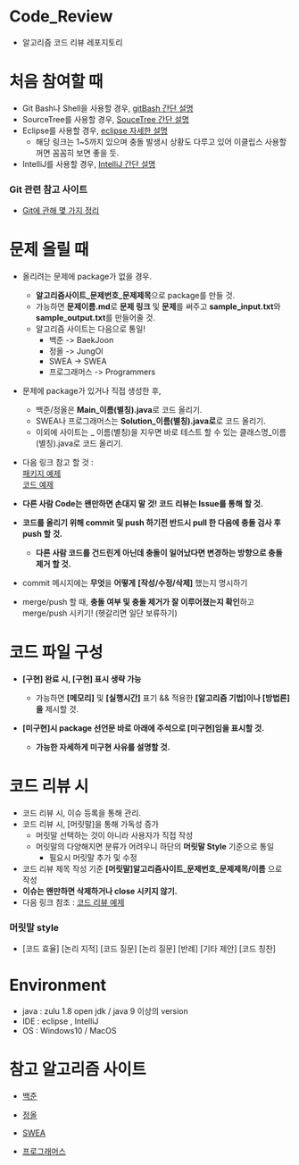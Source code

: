 # Code_Review
- 알고리즘 코드 리뷰 레포지토리


# 처음 참여할 때
  - Git Bash나 Shell을 사용할 경우, [gitBash 간단 설명](https://gbsb.tistory.com/10)
  - SourceTree를 사용할 경우, [SouceTree 간단 설명](https://m.blog.naver.com/PostView.nhn?blogId=sule47&logNo=221041860776&proxyReferer=https%3A%2F%2Fwww.google.com%2F)
  - Eclipse를 사용할 경우, [eclipse 자세한 설명](https://developer0513.tistory.com/23?category=793605)
    + 해당 링크는 1~5까지 있으며 충돌 발생시 상황도 다루고 있어 이클립스 사용할꺼면 꼼꼼히 보면 좋을 듯.
  - IntelliJ를 사용할 경우, [IntelliJ 간단 설명](https://ddoriya.tistory.com/entry/Intellij-Git-%EC%82%AC%EC%9A%A9%EB%B2%95)

### Git 관련 참고 사이트
  - [Git에 관해 몇 가지 정리](https://39km.tistory.com/category/%EA%B0%9C%EC%9D%B8%20%ED%94%84%EB%A1%9C%EC%A0%9D%ED%8A%B8%20%EC%A7%84%ED%96%89?page=1)


# 문제 올릴 때

- 올리려는 문제에 package가 없을 경우. 
  + **알고리즘사이트_문제번호_문제제목**으로 package를 만들 것.
  + 가능하면 **문제이름.md**로 **문제 링크** 및 **문제**를 써주고 **sample_input.txt**와 **sample_output.txt**를 만들어줄 것.   
  + 알고리즘 사이트는 다음으로 통일!   
    + 백준 -> BaekJoon   
    + 정올 -> JungOl   
    + SWEA -> SWEA   
    + 프로그래머스 -> Programmers   

- 문제에 package가 있거나 직접 생성한 후,
    + 백준/정올은 **Main_이름(별칭).java**로 코드 올리기. 
    + SWEA나 프로그래머스는 **Solution_이름(별칭).java로**로 코드 올리기.
    + 이외에 사이트는 _ 이름(별칭)을 지우면 바로 테스트 할 수 있는 클래스명_이름(별칭).java로 코드 올리기.

-  다음 링크 참고 할 것 :    
  [패키지 예제](https://github.com/SSAFY-BUS/code_review/tree/master/src/SWEA_1952_%EC%88%98%EC%98%81%EC%9E%A5)    
  [코드 예제](https://github.com/SSAFY-BUS/code_review/blob/master/src/SWEA_1952_%EC%88%98%EC%98%81%EC%9E%A5/Solution_%EB%B0%95%ED%98%95%EB%AF%BC.java)


- **다른 사람 Code는 왠만하면 손대지 말 것! 코드 리뷰는 Issue를 통해 할 것.**

- **코드를 올리기 위해 commit 및 push 하기전 반드시 pull 한 다음에 충돌 검사 후 push 할 것.**
    + **다른 사람 코드를 건드린게 아닌데 충돌이 일어났다면 변경하는 방향으로 충돌 제거 할 것.**

- commit 메시지에는 **무엇**을 **어떻게** **[작성/수정/삭제]** 했는지 명시하기

- merge/push 할 때, **충돌 여부 및 충돌 제거가 잘 이루어졌는지 확인**하고 merge/push 시키기! (헷갈리면 일단 보류하기)


# 코드 파일 구성
- **[구현] 완료 시, [구현] 표시 생략 가능**

    + 가능하면 **[메모리]** 및 **[실행시간]** 표기 && 적용한 **[알고리즘 기법]이나 [방법론]을** 제시할 것.

- **[미구현]시 package 선언문 바로 아래에 주석으로 [미구현]임을 표시할 것.**
    + **가능한 자세하게 미구현 사유를 설명할 것.**


# 코드 리뷰 시
- 코드 리뷰 시, 이슈 등록을 통해 관리.
- 코드 리뷰 시, [머릿말]을 통해 가독성 증가
    + 머릿말 선택하는 것이 아니라 사용자가 직접 작성
    + 머릿말의 다양해지면 분류가 어려우니 하단의 **머릿말 Style** 기준으로 통일
      + 필요시 머릿말 추가 및 수정
- 코드 리뷰 제목 작성 기준 **[머릿말]알고리즘사이트_문제번호_문제제목/이름** 으로 작성
- **이슈는 왠만하면 삭제하거나 close 시키지 않기.**
-  다음 링크 참조 : 
    [코드 리뷰 예제](https://github.com/SSAFY-BUS/code_review/issues)

### 머릿말 style
  - [코드 효율]   [논리 지적]   [코드 질문]  [논리 질문]   [반례]   [기타 제안]  [코드 칭찬]


# Environment
- java : zulu 1.8 open jdk / java 9 이상의 version
- IDE : eclipse , IntelliJ
- OS : Windows10 / MacOS


# 참고 알고리즘 사이트
- [백준](https://www.acmicpc.net/)

- [정올](http://www.jungol.co.kr/)

- [SWEA](https://swexpertacademy.com/main/main.do)

- [프로그래머스](https://programmers.co.kr/)
